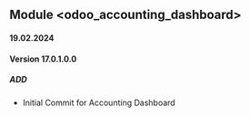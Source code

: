 ## Module <odoo_accounting_dashboard>

#### 19.02.2024
#### Version 17.0.1.0.0
##### ADD

- Initial Commit for Accounting Dashboard

